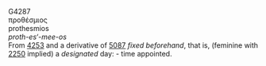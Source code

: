 <body>
  <p>G4287<br>  προθέσμιος  <br> prothesmios  <br><i>proth-es‘-mee-os </i><br>From <a href="g4253.htm">4253</a> and a derivative of <a href="g5087.htm">5087</a>  <i>fixed</i> <i>beforehand</i>, that is, (feminine with <a href="g2250.htm">2250</a> implied) a <i>designated</i> day: - time appointed.<br></p>
 </body>